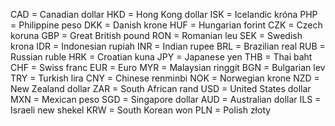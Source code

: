 CAD = Canadian dollar
HKD = Hong Kong dollar
ISK = Icelandic króna
PHP = Philippine peso
DKK = Danish krone
HUF = Hungarian forint
CZK = Czech koruna
GBP = Great British pound
RON = Romanian leu
SEK = Swedish krona
IDR = Indonesian rupiah
INR = Indian rupee
BRL = Brazilian real
RUB = Russian ruble
HRK = Croatian kuna
JPY = Japanese yen
THB = Thai baht
CHF = Swiss franc
EUR = Euro
MYR = Malaysian ringgit
BGN = Bulgarian lev
TRY = Turkish lira
CNY = Chinese renminbi
NOK = Norwegian krone
NZD = New Zealand dollar
ZAR = South African rand
USD = United States dollar
MXN = Mexican peso
SGD = Singapore dollar
AUD = Australian dollar
ILS = Israeli new shekel
KRW = South Korean won
PLN = Polish złoty